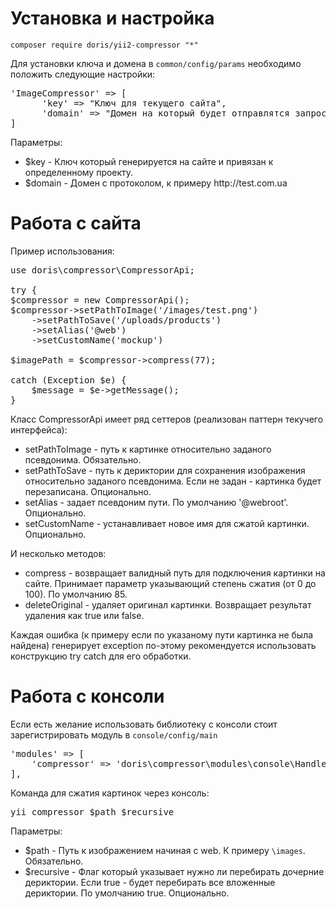 # Установка и настройка
<code>composer require doris/yii2-compressor "*"</code>

Для установки ключа и домена в <code>common/config/params</code> необходимо положить следующие настройки:<br>
<pre>
'ImageCompressor' => [
      'key' => "Ключ для текущего сайта",
      'domain' => "Домен на который будет отправлятся запрос"
]
</pre>
Параметры:
<ul>
<li>$key - Ключ который генерируется на сайте и привязан к определенному проекту.</li>
<li>$domain - Домен с протоколом, к примеру http://test.com.ua</li>
</ul>

# Работа с сайта

Пример использования:<br>
<pre>
use doris\compressor\CompressorApi;

try {
$compressor = new CompressorApi();
$compressor->setPathToImage('/images/test.png')
	->setPathToSave('/uploads/products')
	->setAlias('@web')
	->setCustomName('mockup')

$imagePath = $compressor->compress(77);

catch (Exception $e) {
    $message = $e->getMessage();
}
</pre>

Класс CompressorApi имеет ряд сеттеров (реализован паттерн текучего интерфейса):
<ul>
	<li>setPathToImage - путь к картинке относительно заданого псевдонима. Обязательно.</li>
	<li>setPathToSave - путь к дериктории для сохранения изображения относительно заданого псевдонима. Если не задан - картинка будет перезаписана. Опционально.</li>
	<li>setAlias - задает псевдоним пути. По умолчанию '@webroot'. Опционально.</li>
	<li>setCustomName - устанавливает новое имя для сжатой картинки. Опционально.</li>
</ul>

И несколько методов:
<ul>
	<li>compress - возвращает валидный путь для подключения картинки на сайте. Принимает параметр указывающий степень сжатия (от 0 до 100). По умолчанию 85.</li>
	<li>deleteOriginal - удаляет оригинал картинки. Возвращает результат удаления как true или false.</li>
</ul>

Каждая ошибка (к примеру если по указаному пути картинка не была найдена) генерирует exception по-этому рекомендуется использовать конструкцию try catch для его обработки.

# Работа с консоли

Если есть желание использовать библиотеку с консоли стоит зарегистрировать модуль в <code>console/config/main</code>
<pre>
'modules' => [
	'compressor' => 'doris\compressor\modules\console\Handler',
],
</pre>

Команда для сжатия картинок через консоль:
<pre>
yii compressor $path $recursive
</pre>

Параметры:
<ul>
<li>$path - Путь к изображением начиная с web. К примеру <code>\images</code>. Обязательно.</li>
<li>$recursive - Флаг который указывает нужно ли перебирать дочерние дериктории. 
Если true - будет перебирать все вложенные дериктории. По умолчанию true. Опционально.</li>
</ul>